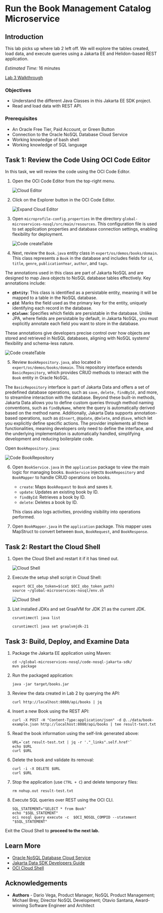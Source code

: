 # Run the Book Management Catalog Microservice

## Introduction

This lab picks up where lab 2 left off. We will explore the tables created, load data, and execute queries using a Jakarta EE and Helidon-based REST application.

_Estimated Time:_ 16 minutes

[Lab 3 Walkthrough](videohub:1_m5ilj0z4)

### Objectives

* Understand the different Java Classes in this Jakarta EE SDK project.
* Read and load data with REST API.

### Prerequisites

* An Oracle Free Tier, Paid Account, or Green Button
* Connection to the Oracle NoSQL Database Cloud Service
* Working knowledge of bash shell
* Working knowledge of SQL language

## Task 1: Review the Code Using OCI Code Editor

In this task, we will review the code using the OCI Code Editor.

1. Open the OCI Code Editor from the top-right menu.

   ![Cloud Editor](./images/cloud-code-editor.png)

2. Click on the Explorer button in the OCI Code Editor.

   ![Expand Cloud Editor](./images/cloud-code-editor-expand.png)

3. Open `microprofile-config.properties` in the directory `global-microservices-nosql/src/main/resources`. This configuration file is used to set application properties and database connection settings, enabling flexibility for deployment.

   ![Code createTable](./images/appl-properties.png)

4. Next, review the `Book.java` entity class in `expert/os/demos/books/domain`. This class represents a `Book` in the database and includes fields for `id`, `title`, `genre`, `publicationYear`, `author`, and `tags`.

The annotations used in this class are part of Jakarta NoSQL and are designed to map Java objects to NoSQL database tables effectively. Key annotations include:

- **`@Entity`**: This class is identified as a persistable entity, meaning it will be mapped to a table in the NoSQL database.
- **`@Id`**: Marks the field used as the primary key for the entity, uniquely identifying each record in the database.
- **`@Column`**: Specifies which fields are persistable in the database. Unlike JPA, where fields are persistable by default, in Jakarta NoSQL, you must explicitly annotate each field you want to store in the database.

These annotations give developers precise control over how objects are stored and retrieved in NoSQL databases, aligning with NoSQL systems' flexibility and schema-less nature.

   ![Code createTable](./images/appl-code.png)

5. Review `BookRepository.java`, also located in `expert/os/demos/books/domain`. This repository interface extends `BasicRepository`, which provides CRUD methods to interact with the `Book` entity in Oracle NoSQL.

The `BasicRepository` interface is part of Jakarta Data and offers a set of predefined database operations, such as `save,` `delete,` `findById,` and more, to streamline interaction with the database. Beyond these built-in methods, Jakarta Data allows you to define custom queries through method naming conventions, such as `findByName`, where the query is automatically derived based on the method name. Additionally, Jakarta Data supports annotation-based operations, such as `@Insert`, `@Update`, `@Delete`, and `@Save`, which let you explicitly define specific actions. The provider implements all these functionalities, meaning developers only need to define the interface, and the underlying implementation is automatically handled, simplifying development and reducing boilerplate code.

   Open `BookRepository.java`:

   ![Code BookRepository](./images/appl-code-repository.png)

6. Open `BookService.java` in the `application` package to view the main logic for managing books. `BookService` injects `BookRepository` and `BookMapper` to handle CRUD operations on books.

   - `create`: Maps `BookRequest` to `Book` and saves it.
   - `update`: Updates an existing book by ID.
   - `findById`: Retrieves a book by ID.
   - `delete`: Deletes a book by ID.

   This class also logs activities, providing visibility into operations performed.

7. Open `BookMapper.java` in the `application` package. This mapper uses MapStruct to convert between `Book`, `BookRequest`, and `BookResponse`.

## Task 2: Restart the Cloud Shell

1. Open the Cloud Shell and restart it if it has timed out.

   ![Cloud Shell](https://oracle-livelabs.github.io/common/images/console/cloud-shell.png)

2. Execute the setup shell script in Cloud Shell:

    ```shell
    export OCI_obo_token=$(cat $OCI_obo_token_path)
    source ~/global-microservices-nosql/env.sh
    ```
   ![Cloud Shell](./images/cloud-shell-result.png)

3. List installed JDKs and set GraalVM for JDK 21 as the current JDK.

    ```shell
    csruntimectl java list
    ```

    ```shell
    csruntimectl java set graalvmjdk-21
    ```

## Task 3: Build, Deploy, and Examine Data

1. Package the Jakarta EE application using Maven:

    ```shell
    cd ~/global-microservices-nosql/code-nosql-jakarta-sdk/
    mvn package
    ```

2. Run the packaged application:

    ```shell
    java -jar target/books.jar
    ```

3. Review the data created in Lab 2 by querying the API:

    ```shell
    curl http://localhost:8080/api/books | jq
    ```

4. Insert a new Book using the REST API:

    ```shell
    curl -X POST -H "Content-Type:application/json" -d @../data/book-example.json http://localhost:8080/api/books | tee result-test.txt
    ```

5. Read the book information using the self-link generated above:

    ```shell
    URL=`cat result-test.txt | jq -r '."_links".self.href'`
    echo $URL
    curl $URL
    ```

6. Delete the book and validate its removal:

    ```shell
    curl -i -X DELETE $URL
    curl $URL
    ```

7. Stop the application (use `CTRL + C`) and delete temporary files:

    ```shell
    rm nohup.out result-test.txt
    ```

8. Execute SQL queries over REST using the OCI CLI.

    ```shell
    SQL_STATEMENT="SELECT * from Book"
    echo "$SQL_STATEMENT"
    oci nosql query execute -c  $OCI_NOSQL_COMPID --statement "$SQL_STATEMENT"
    ```

Exit the Cloud Shell to **proceed to the next lab.**

## Learn More

* [Oracle NoSQL Database Cloud Service](https://www.oracle.com/database/nosql-cloud.html)
* [Jakarta Data SDK Developers Guide](https://docs.oracle.com/en/database/other-databases/nosql-database/24.1/jakarta-data/persistence-model.html)
* [OCI Cloud Shell](https://docs.oracle.com/en-us/iaas/Content/API/Concepts/cloudshellintro.htm)

## Acknowledgements
* **Authors** - Dario Vega, Product Manager, NoSQL Product Management; Michael Brey, Director NoSQL Development; Otavio Santana, Award-winning Software Engineer and Architect
